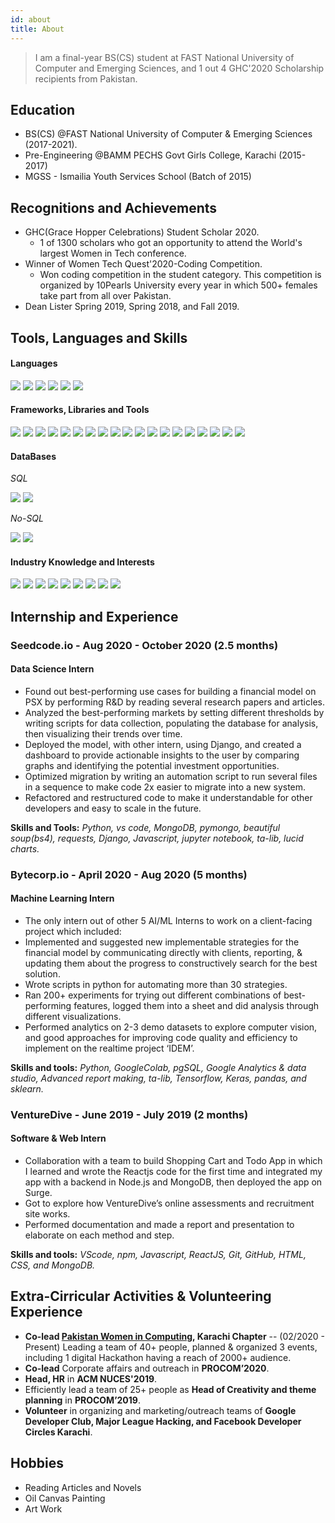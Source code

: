 ```yaml
---
id: about
title: About
---
```


> I am a final-year BS(CS) student at FAST National University of Computer and Emerging Sciences, and 1 out 4 GHC'2020 Scholarship recipients from Pakistan.

## Education

- BS(CS) @FAST National University of Computer & Emerging Sciences (2017-2021).
- Pre-Engineering @BAMM PECHS Govt Girls College, Karachi (2015-2017)
- MGSS - Ismailia Youth Services School (Batch of 2015)

## Recognitions and Achievements

- GHC(Grace Hopper Celebrations) Student Scholar 2020.
  - 1 of 1300 scholars who got an opportunity to attend the World's largest Women in Tech conference.
- Winner of Women Tech Quest'2020-Coding Competition.
  - Won coding competition in the student category. This competition is organized by 10Pearls University every year in which 500+ females take part from all over Pakistan.
- Dean Lister Spring 2019, Spring 2018, and Fall 2019.

## Tools, Languages and Skills

#### Languages

<div><img src='https://img.shields.io/badge/-Python-blue'> <img src='https://img.shields.io/badge/-C++-blue'> <img src='https://img.shields.io/badge/-Javascript JS-blue'> <img src='https://img.shields.io/badge/-C-blue'> <img src='https://img.shields.io/badge/-R-blue'> <img src='https://img.shields.io/badge/-HTML/CSS-blue'></div>

#### Frameworks, Libraries and Tools

<div><img src='https://img.shields.io/badge/-Pandas-yellow'> <img src='https://img.shields.io/badge/-Requests-yellow'> <img src='https://img.shields.io/badge/-Beautifulsoup bs4-yellow'> <img src='https://img.shields.io/badge/-Git & Version control-yellow'> <img src='https://img.shields.io/badge/-Tensorflow-yellow'> <img src='https://img.shields.io/badge/-Keras-yellow'> <img src='https://img.shields.io/badge/-pymongo-yellow'> <img src='https://img.shields.io/badge/-ReactJS-yellow'> <img src='https://img.shields.io/badge/-TAlib-yellow'> <img src='https://img.shields.io/badge/-sklearn-yellow'> <img src='https://img.shields.io/badge/-Numpy-yellow'> <img src='https://img.shields.io/badge/-Lucid charts-yellow'> <img src='https://img.shields.io/badge/-Figma-yellow'> <img src='https://img.shields.io/badge/-Stats Model-yellow'> <img src='https://img.shields.io/badge/-Docker-yellow'> <img src='https://img.shields.io/badge/-Kafka-yellow'> <img src='https://img.shields.io/badge/-VsCode-yellow'> <img src='https://img.shields.io/badge/-jupyter notebook-yellow'> <img src='https://img.shields.io/badge/-Google Colab-yellow'> </div>

#### DataBases

_SQL_

<div><img src='https://img.shields.io/badge/-SQL Server-orange'> <img src='https://img.shields.io/badge/-PG SQL-orange'></div>

_No-SQL_

<div><img src='https://img.shields.io/badge/-MongoDB-orange'> <img src='https://img.shields.io/badge/-Elastic Search-orange'></div>

#### Industry Knowledge and Interests

<div><img src='https://img.shields.io/badge/-Data Analysis and visualization-green'> <img src='https://img.shields.io/badge/-Web Development-green'> <img src='https://img.shields.io/badge/-Data Science-green'> <img src='https://img.shields.io/badge/-Research and Development-green'> <img src='https://img.shields.io/badge/-Artificial Intelligence-green'> <img src='https://img.shields.io/badge/-Financial Analysis-green'> <img src='https://img.shields.io/badge/-Data Science-green'> <img src='https://img.shields.io/badge/-Customer & Market Analysis-green'> <img src='https://img.shields.io/badge/-Software Engineering (SWE)-green'></div>

## Internship and Experience

### Seedcode.io - Aug 2020 - October 2020 (2.5 months)

#### Data Science Intern

- Found out best-performing use cases for building a financial model on PSX by performing R&D by reading several research papers and articles.
- Analyzed the best-performing markets by setting different thresholds by writing scripts for data collection, populating the database for analysis, then visualizing their trends over time.
- Deployed the model, with other intern, using Django, and created a dashboard to provide actionable insights to the user by comparing graphs and identifying the potential investment opportunities.
- Optimized migration by writing an automation script to run several files in a sequence to make code 2x easier to migrate into a new system.
- Refactored and restructured code to make it understandable for other developers and easy to scale in the future.

**Skills and Tools:** _Python, vs code, MongoDB, pymongo, beautiful soup(bs4), requests, Django, Javascript, jupyter notebook, ta-lib, lucid charts._

### Bytecorp.io - April 2020 - Aug 2020 (5 months)

#### Machine Learning Intern

- The only intern out of other 5 AI/ML Interns to work on a client-facing project which included:
- Implemented and suggested new implementable strategies for the financial model by communicating directly with clients, reporting, & updating them about the progress to constructively search for the best solution.
- Wrote scripts in python for automating more than 30 strategies.
- Ran 200+ experiments for trying out different combinations of best-performing features, logged them into a sheet and did analysis through different visualizations.
- Performed analytics on 2-3 demo datasets to explore computer vision, and good approaches for improving code quality and efficiency to implement on the realtime project ‘IDEM’.

**Skills and tools:** _Python, GoogleColab, pgSQL, Google Analytics & data studio, Advanced report making, ta-lib, Tensorflow, Keras, pandas, and sklearn._

### VentureDive - June 2019 - July 2019 (2 months)

#### Software & Web Intern

- Collaboration with a team to build Shopping Cart and Todo App in which I learned and wrote the Reactjs code for the first time and integrated my app with a backend in Node.js and MongoDB, then deployed the app on Surge.
- Got to explore how VentureDive’s online assessments and recruitment site works.
- Performed documentation and made a report and presentation to elaborate on each method and step.

**Skills and tools:** _VScode, npm, Javascript, ReactJS, Git, GitHub, HTML, CSS, and MongoDB._

## Extra-Cirricular Activities & Volunteering Experience

- **Co-lead [Pakistan Women in Computing](https://pwic.org/), Karachi Chapter** -- (02/2020 - Present) Leading a team of 40+ people, planned & organized 3 events, including 1 digital Hackathon having a reach of 2000+ audience.
- **Co-lead** Corporate affairs and outreach in **PROCOM’2020**.
- **Head, HR** in **ACM NUCES'2019**.
- Efficiently lead a team of 25+ people as **Head of Creativity and theme planning** in **PROCOM’2019**.
- **Volunteer** in organizing and marketing/outreach teams of **Google Developer Club, Major League Hacking, and Facebook Developer Circles Karachi**.

## Hobbies

- Reading Articles and Novels
- Oil Canvas Painting
- Art Work
